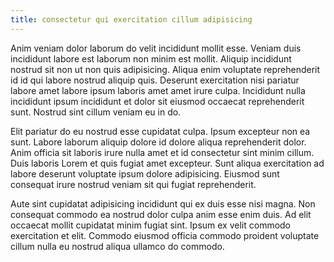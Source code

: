 ```yaml
---
title: consectetur qui exercitation cillum adipisicing
---
```


Anim veniam dolor laborum do velit incididunt mollit esse. Veniam duis incididunt labore est laborum non minim est mollit. Aliquip incididunt nostrud sit non ut non quis adipisicing. Aliqua enim voluptate reprehenderit id id qui labore nostrud aliquip quis. Deserunt exercitation nisi pariatur labore amet labore ipsum laboris amet amet irure culpa. Incididunt nulla incididunt ipsum incididunt et dolor sit eiusmod occaecat reprehenderit sunt. Nostrud sint cillum veniam eu in do.

Elit pariatur do eu nostrud esse cupidatat culpa. Ipsum excepteur non ea sunt. Labore laborum aliquip dolore id dolore aliqua reprehenderit dolor. Anim officia sit laboris irure nulla amet et id consectetur sint minim cillum. Duis laboris Lorem et quis fugiat amet excepteur. Sunt aliqua exercitation ad labore deserunt voluptate ipsum dolore adipisicing. Eiusmod sunt consequat irure nostrud veniam sit qui fugiat reprehenderit.

Aute sint cupidatat adipisicing incididunt qui ex duis esse nisi magna. Non consequat commodo ea nostrud dolor culpa anim esse enim duis. Ad elit occaecat mollit cupidatat minim fugiat sint. Ipsum ex velit commodo exercitation et elit. Commodo eiusmod officia commodo proident voluptate cillum nulla eu nostrud aliqua ullamco do commodo.